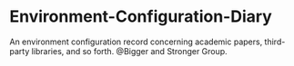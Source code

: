 # Environment-Configuration-Diary
An environment configuration record concerning academic papers, third-party libraries, and so forth. @Bigger and Stronger Group.
